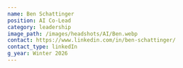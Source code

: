```yaml
---
name: Ben Schattinger
position: AI Co-Lead
category: leadership
image_path: /images/headshots/AI/Ben.webp
contact: https://www.linkedin.com/in/ben-schattinger/
contact_type: linkedIn
g_year: Winter 2026
---
```

